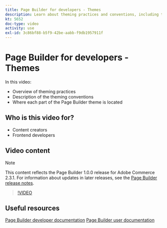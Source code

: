 ```yaml
---
title: Page Builder for developers - Themes
description: Learn about theming practices and conventions​, including the location for each part of the Page Builder theme.
kt: 5652
doc-type: video
activity: use
exl-id: 3c86bf88-b5f9-42be-aabb-f9db1957911f
---
```

# Page Builder for developers - Themes

In this video:

- Overview of theming practices
- Description of the theming conventions​
- Where each part of the Page Builder theme is located ​

## Who is this video for?

- Content creators
- Frontend developers

## Video content

>[!NOTE]
>
>This content reflects the Page Builder 1.0.0 release for Adobe Commerce 2.3.1. For information about updates in later releases, see the [Page Builder release notes](https://devdocs.magento.com/page-builder/docs/release-notes.html).

>[!VIDEO](https://video.tv.adobe.com/v/35711?quality=12&learn=on)

## Useful resources

[Page Builder developer documentation](https://devdocs.magento.com/page-builder/docs/index.html)
[Page Builder user documentation](https://docs.magento.com/user-guide/cms/page-builder.html)
